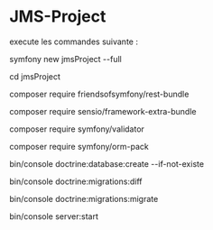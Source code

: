 # JMS-Project
execute les commandes suivante :

  symfony new jmsProject --full
  
  cd jmsProject
  
  composer require friendsofsymfony/rest-bundle
  
  composer require sensio/framework-extra-bundle
  
  composer require symfony/validator
  
  composer require symfony/orm-pack
  
  bin/console doctrine:database:create --if-not-existe 
  
  bin/console doctrine:migrations:diff 
  
  bin/console doctrine:migrations:migrate
  
  bin/console server:start
  
 
